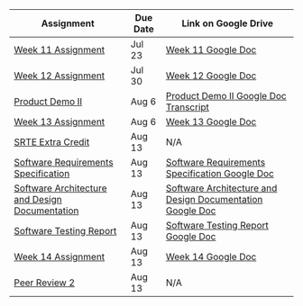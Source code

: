 | Assignment                                                                                                         | Due Date | Link on Google Drive                                                                                                                                                     |
| ------------------------------------------------------------------------------------------------------------------ | -------- | ------------------------------------------------------------------------------------------------------------------------------------------------------------------------ |
| [Week 11 Assignment](https://psu.instructure.com/courses/2258208/assignments/14886672)                             | Jul 23   | [Week 11 Google Doc](https://docs.google.com/document/d/1yGtwGHa6c_mGJoPuIMowqJYrJlAICoMDdbbhcZ6Nve8/edit)                                                               |
| [Week 12 Assignment](https://psu.instructure.com/courses/2258208/assignments/14886673)                             | Jul 30   | [Week 12 Google Doc](https://docs.google.com/document/d/1mcyxWgKQo-CkOKejn2mLsHLFZFN0e7gOHw94vaiE_b4/edit#heading=h.aqt15s1kyx5r)                                        |
| [Product Demo II](https://psu.instructure.com/courses/2258208/assignments/14886665)                                | Aug 6    | [Product Demo II Google Doc Transcript](https://docs.google.com/document/d/1VcWPEZsy0hBbyhuqU3nv7TCJXMJu_vmDeQP2SLuNAbM/edit)                                            |
| [Week 13 Assignment](https://psu.instructure.com/courses/2258208/assignments/14886674)                             | Aug 6   | [Week 13 Google Doc](https://docs.google.com/document/d/1zYlnhPsmn3VBXPaFPlPZVF2WDemZREq0__FD3jlKXIk/edit)                                                               |
| [SRTE Extra Credit](https://psu.instructure.com/courses/2258208/assignments/14886670)                              | Aug 13   | N/A                                                                                                                                                                      |
| [Software Requirements Specification](https://psu.instructure.com/courses/2258208/assignments/14886668)            | Aug 13   | [Software Requirements Specification Google Doc](https://docs.google.com/document/d/1kmnhZMusrgXEWKetYZUHa3gzBPXVSQHPplqBQirbT4E/edit)                                   |
| [Software Architecture and Design Documentation](https://psu.instructure.com/courses/2258208/assignments/14886666) | Aug 13   | [Software Architecture and Design Documentation Google Doc](https://docs.google.com/document/d/1Od9q_6UI38XzcIAbdTI1yhaP_OW7pilChgBcHyY14aY/edit#heading=h.c36nkocszhr7) |
| [Software Testing Report](https://psu.instructure.com/courses/2258208/assignments/14886669)                        | Aug 13   | [Software Testing Report Google Doc](https://docs.google.com/document/d/17cpZGJ58njM-HmFzxAcCkK7JG-ModiMinpPSyrWin0A/edit#heading=h.tp6hxyvvv1)                                               |
| [Week 14 Assignment](https://psu.instructure.com/courses/2258208/assignments/14886675)                             | Aug 13   | [Week 14 Google Doc](https://docs.google.com/document/d/1SMCCgILEeOC6RPOlKMujuK27qDblhbKC_RF7X-XqoH8/edit?usp=sharing)                                                               |
| [Peer Review 2](https://psu.instructure.com/courses/2258208/assignments/15115984)                                  | Aug 13   | N/A                                                                                                                                                                      |
